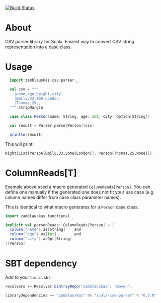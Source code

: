 [![Build Status](https://travis-ci.org/zamblauskas/scala-csv-parser.svg?branch=master)](https://travis-ci.org/zamblauskas/scala-csv-parser)

About
==============================
CSV parser library for Scala.
Easiest way to convert CSV string representation into a case class.

Usage
==============================

``` scala
  import zamblauskas.csv.parser._

  val csv = """
    |name,age,height,city
    |Emily,33,169,London
    |Thomas,25,,
  """.stripMargin

  case class Person(name: String, age: Int, city: Option[String])

  val result = Parser.parse[Person](csv)

  println(result)
```

This will print:
```
Right(List(Person(Emily,33,Some(London)), Person(Thomas,25,None)))
```

ColumnReads[T]
==============================

Example above used a macro generated `ColumnReads[Person]`.
You can define one manually if the generated one does not fit your use case
(e.g. column names differ from case class parameter names).

This is identical to what macro generates for a `Person` case class:
``` scala
import zamblauskas.functional._

implicit val personReads: ColumnReads[Person] = (
  column("name").as[String]    and
  column("age").as[Int]        and
  column("city").asOpt[String]
)(Person)

```

SBT dependency
==============================

Add to your `build.sbt`:

``` scala
resolvers += Resolver.bintrayRepo("zamblauskas", "maven")

libraryDependencies += "zamblauskas" %% "scala-csv-parser" % "0.7.0"
```
